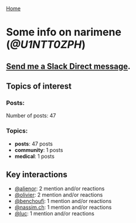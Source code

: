 [Home](https://kelu124.github.io/echommunity/)

# Some info on __narimene__ (_@U1NTT0ZPH_)


## [Send me a Slack Direct message](https://echopen.slack.com/messages/@narimene/).

## Topics of interest

### Posts: 

Number of posts: 47

### Topics:

* __posts__: 47 posts
* __community__: 1 posts
* __medical__: 1 posts

## Key interactions 

* [@alienor](./U1N5Q9334.md): 2 mention and/or reactions
* [@olivier](./U04DFTZ7D.md): 2 mention and/or reactions
* [@benchoufi](./U0B47KC3S.md): 1 mention and/or reactions
* [@nassim.ch](./U1NM17NHF.md): 1 mention and/or reactions
* [@luc](./U0AAL4W13.md): 1 mention and/or reactions
